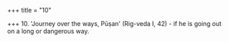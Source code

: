 +++
title = "10"

+++
10. 'Journey over the ways, Pūṣan' (Rig-veda I, 42) - if he is going out on a long or dangerous way.
